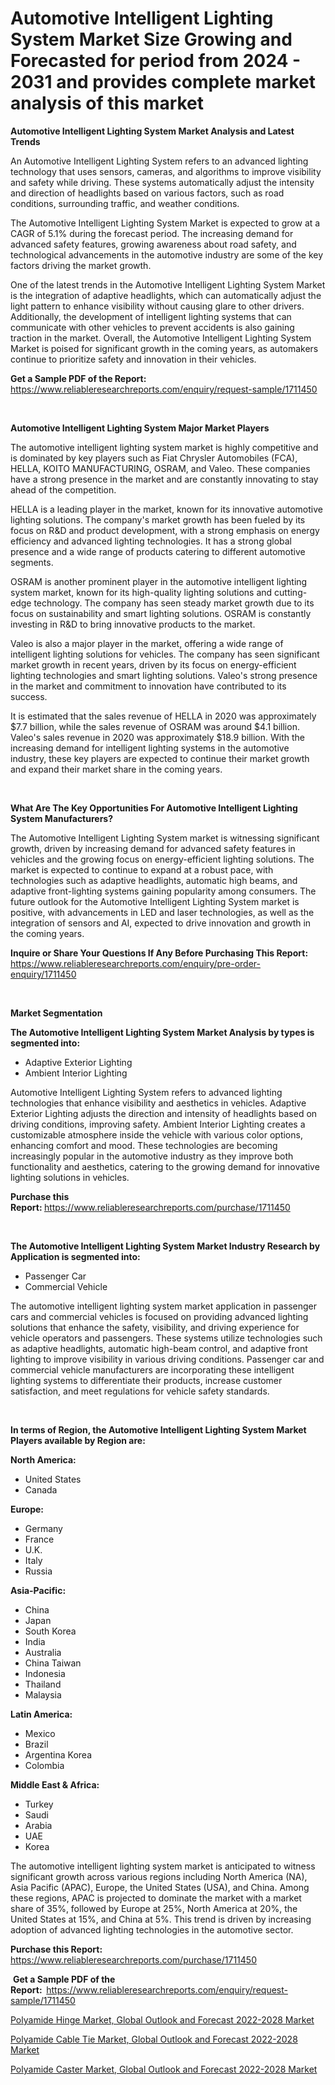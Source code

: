 <p><h1>Automotive Intelligent Lighting System Market Size Growing and Forecasted for period from 2024 - 2031 and provides complete market analysis of this market</h1></p><p><strong>Automotive Intelligent Lighting System Market Analysis and Latest Trends</strong></p>
<p><p>An Automotive Intelligent Lighting System refers to an advanced lighting technology that uses sensors, cameras, and algorithms to improve visibility and safety while driving. These systems automatically adjust the intensity and direction of headlights based on various factors, such as road conditions, surrounding traffic, and weather conditions.</p><p>The Automotive Intelligent Lighting System Market is expected to grow at a CAGR of 5.1% during the forecast period. The increasing demand for advanced safety features, growing awareness about road safety, and technological advancements in the automotive industry are some of the key factors driving the market growth. </p><p>One of the latest trends in the Automotive Intelligent Lighting System Market is the integration of adaptive headlights, which can automatically adjust the light pattern to enhance visibility without causing glare to other drivers. Additionally, the development of intelligent lighting systems that can communicate with other vehicles to prevent accidents is also gaining traction in the market. Overall, the Automotive Intelligent Lighting System Market is poised for significant growth in the coming years, as automakers continue to prioritize safety and innovation in their vehicles.</p></p>
<p><strong>Get a Sample PDF of the Report:&nbsp;</strong> <a href="https://www.reliableresearchreports.com/enquiry/request-sample/1711450">https://www.reliableresearchreports.com/enquiry/request-sample/1711450</a></p>
<p>&nbsp;</p>
<p><strong>Automotive Intelligent Lighting System Major Market Players</strong></p>
<p><p>The automotive intelligent lighting system market is highly competitive and is dominated by key players such as Fiat Chrysler Automobiles (FCA), HELLA, KOITO MANUFACTURING, OSRAM, and Valeo. These companies have a strong presence in the market and are constantly innovating to stay ahead of the competition.</p><p>HELLA is a leading player in the market, known for its innovative automotive lighting solutions. The company's market growth has been fueled by its focus on R&D and product development, with a strong emphasis on energy efficiency and advanced lighting technologies. It has a strong global presence and a wide range of products catering to different automotive segments.</p><p>OSRAM is another prominent player in the automotive intelligent lighting system market, known for its high-quality lighting solutions and cutting-edge technology. The company has seen steady market growth due to its focus on sustainability and smart lighting solutions. OSRAM is constantly investing in R&D to bring innovative products to the market.</p><p>Valeo is also a major player in the market, offering a wide range of intelligent lighting solutions for vehicles. The company has seen significant market growth in recent years, driven by its focus on energy-efficient lighting technologies and smart lighting solutions. Valeo's strong presence in the market and commitment to innovation have contributed to its success.</p><p>It is estimated that the sales revenue of HELLA in 2020 was approximately $7.7 billion, while the sales revenue of OSRAM was around $4.1 billion. Valeo's sales revenue in 2020 was approximately $18.9 billion. With the increasing demand for intelligent lighting systems in the automotive industry, these key players are expected to continue their market growth and expand their market share in the coming years.</p></p>
<p>&nbsp;</p>
<p><strong>What Are The Key Opportunities For Automotive Intelligent Lighting System Manufacturers?</strong></p>
<p><p>The Automotive Intelligent Lighting System market is witnessing significant growth, driven by increasing demand for advanced safety features in vehicles and the growing focus on energy-efficient lighting solutions. The market is expected to continue to expand at a robust pace, with technologies such as adaptive headlights, automatic high beams, and adaptive front-lighting systems gaining popularity among consumers. The future outlook for the Automotive Intelligent Lighting System market is positive, with advancements in LED and laser technologies, as well as the integration of sensors and AI, expected to drive innovation and growth in the coming years.</p></p>
<p><strong>Inquire or Share Your Questions If Any Before Purchasing This Report:</strong> <a href="https://www.reliableresearchreports.com/enquiry/pre-order-enquiry/1711450">https://www.reliableresearchreports.com/enquiry/pre-order-enquiry/1711450</a></p>
<p>&nbsp;</p>
<p><strong>Market Segmentation</strong></p>
<p><strong>The Automotive Intelligent Lighting System Market Analysis by types is segmented into:</strong></p>
<p><ul><li>Adaptive Exterior Lighting</li><li>Ambient Interior Lighting</li></ul></p>
<p><p>Automotive Intelligent Lighting System refers to advanced lighting technologies that enhance visibility and aesthetics in vehicles. Adaptive Exterior Lighting adjusts the direction and intensity of headlights based on driving conditions, improving safety. Ambient Interior Lighting creates a customizable atmosphere inside the vehicle with various color options, enhancing comfort and mood. These technologies are becoming increasingly popular in the automotive industry as they improve both functionality and aesthetics, catering to the growing demand for innovative lighting solutions in vehicles.</p></p>
<p><strong>Purchase this Report:&nbsp;</strong><a href="https://www.reliableresearchreports.com/purchase/1711450">https://www.reliableresearchreports.com/purchase/1711450</a></p>
<p>&nbsp;</p>
<p><strong>The Automotive Intelligent Lighting System Market Industry Research by Application is segmented into:</strong></p>
<p><ul><li>Passenger Car</li><li>Commercial Vehicle</li></ul></p>
<p><p>The automotive intelligent lighting system market application in passenger cars and commercial vehicles is focused on providing advanced lighting solutions that enhance the safety, visibility, and driving experience for vehicle operators and passengers. These systems utilize technologies such as adaptive headlights, automatic high-beam control, and adaptive front lighting to improve visibility in various driving conditions. Passenger car and commercial vehicle manufacturers are incorporating these intelligent lighting systems to differentiate their products, increase customer satisfaction, and meet regulations for vehicle safety standards.</p></p>
<p>&nbsp;</p>
<p><strong>In terms of Region, the Automotive Intelligent Lighting System Market Players available by Region are:</strong></p>
<p>
    <p> <strong> North America: </strong>
        <ul>
            <li>United States</li>
            <li>Canada</li>
        </ul>
        </p> 
    <p> <strong> Europe: </strong>
        <ul>
            <li>Germany</li>
            <li>France</li>
            <li>U.K.</li>
            <li>Italy</li>
            <li>Russia</li>
        </ul>
        </p> 
    <p> <strong> Asia-Pacific: </strong>
        <ul>
            <li>China</li>
            <li>Japan</li>
            <li>South Korea</li>
            <li>India</li>
            <li>Australia</li>
            <li>China Taiwan</li>
            <li>Indonesia</li>
            <li>Thailand</li>
            <li>Malaysia</li>
        </ul>
        </p> 
    <p> <strong> Latin America: </strong>
        <ul>
            <li>Mexico</li>
            <li>Brazil</li>
            <li>Argentina Korea</li>
            <li>Colombia</li>
        </ul>
        </p> 
    <p> <strong> Middle East & Africa: </strong>
        <ul>
            <li>Turkey</li>
            <li>Saudi</li>
            <li>Arabia</li>
            <li>UAE</li>
            <li>Korea</li>
        </ul>
    </p>
    </p>
<p><p>The automotive intelligent lighting system market is anticipated to witness significant growth across various regions including North America (NA), Asia Pacific (APAC), Europe, the United States (USA), and China. Among these regions, APAC is projected to dominate the market with a market share of 35%, followed by Europe at 25%, North America at 20%, the United States at 15%, and China at 5%. This trend is driven by increasing adoption of advanced lighting technologies in the automotive sector.</p></p>
<p><strong>Purchase this Report: </strong><a href="https://www.reliableresearchreports.com/purchase/1711450">https://www.reliableresearchreports.com/purchase/1711450</a></p>
<p>&nbsp;<strong>Get a Sample PDF of the Report:&nbsp;&nbsp;</strong><a href="https://www.reliableresearchreports.com/enquiry/request-sample/1711450">https://www.reliableresearchreports.com/enquiry/request-sample/1711450</a></p>
<p><strong></strong></p>
<p><p><a href="https://view.publitas.com/reportprime-1/polyamide-hinge-market-global-outlook-and-forecast-2022-2028-market-size-growth-and-forecast-from-2023-2030/">Polyamide Hinge Market, Global Outlook and Forecast 2022-2028 Market</a></p><p><a href="https://view.publitas.com/reportprime-1/polyamide-cable-tie-market-global-outlook-and-forecast-2022-2028-market-research-report-provides-critical-insights-that-can-help-shape-business-development-and-investment-strategies/">Polyamide Cable Tie Market, Global Outlook and Forecast 2022-2028 Market</a></p><p><a href="https://view.publitas.com/reportprime-1/polyamide-caster-market-global-outlook-and-forecast-2022-2028-market-research-report-provides-thorough-industry-overview-which-offers-an-in-depth-analysis-of-product-trends-and-new-market-divisions/">Polyamide Caster Market, Global Outlook and Forecast 2022-2028 Market</a></p></p>